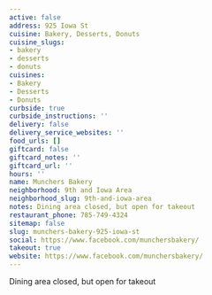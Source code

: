 ```yaml
---
active: false
address: 925 Iowa St
cuisine: Bakery, Desserts, Donuts
cuisine_slugs:
- bakery
- desserts
- donuts
cuisines:
- Bakery
- Desserts
- Donuts
curbside: true
curbside_instructions: ''
delivery: false
delivery_service_websites: ''
food_urls: []
giftcard: false
giftcard_notes: ''
giftcard_url: ''
hours: ''
name: Munchers Bakery
neighborhood: 9th and Iowa Area
neighborhood_slug: 9th-and-iowa-area
notes: Dining area closed, but open for takeout
restaurant_phone: 785-749-4324
sitemap: false
slug: munchers-bakery-925-iowa-st
social: https://www.facebook.com/munchersbakery/
takeout: true
website: https://www.facebook.com/munchersbakery/
---
```


Dining area closed, but open for takeout